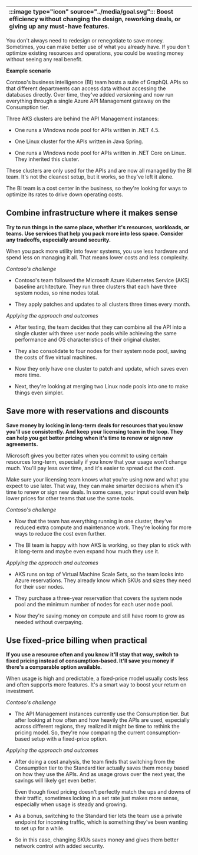 | :::image type="icon" source="../media/goal.svg"::: Boost efficiency without changing the design, reworking deals, or giving up any must-have features. |
| :----------------------------------------------------------------------------------------------------------------------------- |

You don't always need to redesign or renegotiate to save money. Sometimes, you can make better use of what you already have. If you don't optimize existing resources and operations, you could be wasting money without seeing any real benefit.

**Example scenario**

Contoso's business intelligence (BI) team hosts a suite of GraphQL APIs  so that different departments can access data without accessing the databases directly. Over time, they've added versioning and now run everything through a single Azure API Management gateway on the Consumption tier.

Three AKS clusters are behind the API Management instances:
  - One runs a Windows node pool for APIs written in .NET 4.5.
  
  - One Linux cluster for the APIs written in Java Spring. 
  - One runs a Windows node pool for APIs written in .NET Core on Linux. They inherited this cluster.
  
These clusters are only used for the APIs and are now all managed by the BI team. It's not the cleanest setup, but it works, so they've left it alone.

The BI team is a cost center in the business, so they're looking for ways to optimize its rates to drive down operating costs.

## Combine infrastructure where it makes sense

**Try to run things in the same place, whether it's resources, workloads, or teams. Use services that help you pack more into less space. Consider any tradeoffs, especially around security.**

When you pack more utility into fewer systems, you use less hardware and spend less on managing it all. That means lower costs and less complexity.

*Contoso's challenge*

- Contoso's team followed the Microsoft Azure Kubernetes Service (AKS) baseline architecture. They run three clusters that each have three system nodes, so nine nodes total.

- They apply patches and updates to all clusters three times every month.

*Applying the approach and outcomes*

- After testing, the team decides that they can combine all the API into a single cluster with three user node pools while achieving the same performance and OS characteristics of their original cluster.

- They also consolidate to four nodes for their system node pool, saving the costs of five virtual machines.
- Now they only have one cluster to patch and update, which saves even more time.
- Next, they're looking at merging two Linux node pools into one to make things even simpler.

## Save more with reservations and discounts

**Save money by locking in long-term deals for resources that you know you'll use consistently. And keep your licensing team in the loop. They can help you get better pricing when it's time to renew or sign new agreements.**

Microsoft gives you better rates when you commit to using certain resources long-term, especially if you know that your usage won't change much. You'll pay less over time, and it's easier to spread out the cost.

Make sure your licensing team knows what you're using now and what you expect to use later. That way, they can make smarter decisions when it's time to renew or sign new deals. In some cases, your input could even help lower prices for other teams that use the same tools.

*Contoso's challenge*

- Now that the team has everything running in one cluster, they've reduced extra compute and maintenance work. They're looking for more ways to reduce the cost even further.

- The BI team is happy with how AKS is working, so they plan to stick with it long-term and maybe even expand how much they use it.

*Applying the approach and outcomes*

- AKS runs on top of Virtual Machine Scale Sets, so the team looks into Azure reservations. They already know which SKUs and sizes they need for their user nodes.

- They purchase a three-year reservation that covers the system node pool and the minimum number of nodes for each user node pool.
- Now they're saving money on compute and still have room to grow as needed without overpaying.

## Use fixed-price billing when practical

**If you use a resource often and you know it'll stay that way, switch to fixed pricing instead of consumption-based. It'll save you money if there's a comparable option available.**

When usage is high and predictable, a fixed-price model usually costs less and often supports more features. It's a smart way to boost your return on investment.

*Contoso's challenge*

- The API Management instances currently use the Consumption tier. But after looking at how often and how heavily the APIs are used, especially across different regions, they realized it might be time to rethink the pricing model. So, they're now comparing the current consumption-based setup with a fixed-price option.

*Applying the approach and outcomes*

- After doing a cost analysis, the team finds that switching from the Consumption tier to the Standard tier actually saves them money based on how they use the APIs. And as usage grows over the next year, the savings will likely get even better.

  Even though fixed pricing doesn't perfectly match the ups and downs of their traffic, sometimes locking in a set rate just makes more sense, especially when usage is steady and growing.

- As a bonus, switching to the Standard tier lets the team use a private endpoint for incoming traffic, which is something they've been wanting to set up for a while.
- So in this case, changing SKUs saves money and gives them better network control with added security.

